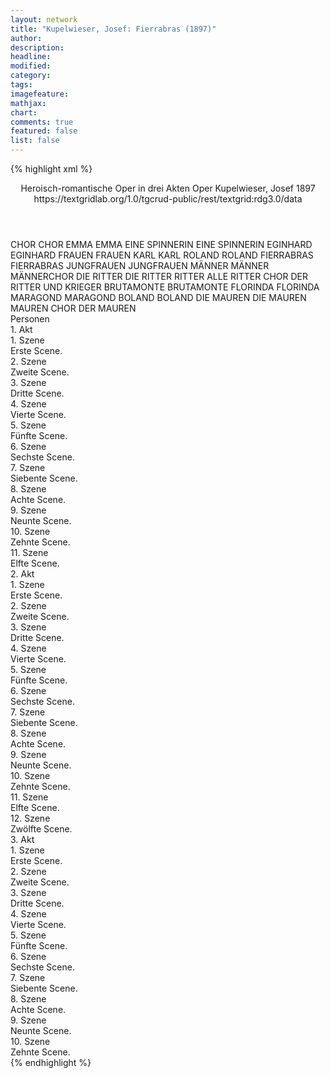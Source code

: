 ```yaml
---
layout: network
title: "Kupelwieser, Josef: Fierrabras (1897)"
author:
description:
headline:
modified:
category:
tags:
imagefeature: 
mathjax: 
chart: 
comments: true
featured: false
list: false
---
```

{% highlight xml %}
<?xml-model href="https://raw.githubusercontent.com/DLiNa/project/master/rules/lina.rnc"?><?xml-model href="https://raw.githubusercontent.com/DLiNa/project/master/rules/lina.sch"?>
<play xmlns="http://lina.digital">
  <header>
    <title>Fierrabras</title>
    <subtitle>Heroisch-romantische Oper in drei Akten</subtitle>
    <genretitle>Oper</genretitle>
    <author>Kupelwieser, Josef</author>
    <date type="print"/>
    <date type="premiere" when="1897">1897</date>
    <date type="written"/>
    <source>https://textgridlab.org/1.0/tgcrud-public/rest/textgrid:rdg3.0/data</source>
  </header>
  <personae>
    <character>
      <name>CHOR</name>
      <alias xml:id="chor">
        <name>CHOR</name>
      </alias>
    </character>
    <character>
      <name>EMMA</name>
      <alias xml:id="emma">
        <name>EMMA</name>
      </alias>
    </character>
    <character>
      <name>EINE SPINNERIN</name>
      <alias xml:id="eine_spinnerin">
        <name>EINE SPINNERIN</name>
      </alias>
    </character>
    <character>
      <name>EGINHARD</name>
      <alias xml:id="eginhard">
        <name>EGINHARD</name>
      </alias>
    </character>
    <character>
      <name>FRAUEN</name>
      <alias xml:id="frauen">
        <name>FRAUEN</name>
      </alias>
    </character>
    <character>
      <name>KARL</name>
      <alias xml:id="karl">
        <name>KARL</name>
      </alias>
    </character>
    <character>
      <name>ROLAND</name>
      <alias xml:id="roland">
        <name>ROLAND</name>
      </alias>
    </character>
    <character>
      <name>FIERRABRAS</name>
      <alias xml:id="fierrabras">
        <name>FIERRABRAS</name>
      </alias>
    </character>
    <character>
      <name>JUNGFRAUEN</name>
      <alias xml:id="jungfrauen">
        <name>JUNGFRAUEN</name>
      </alias>
    </character>
    <character>
      <name>MÄNNER</name>
      <alias xml:id="männer">
        <name>MÄNNER</name>
      </alias>
      <alias xml:id="männerchor">
        <name>MÄNNERCHOR</name>
      </alias>
    </character>
    <character>
      <name>DIE RITTER</name>
      <alias xml:id="die_ritter">
        <name>DIE RITTER</name>
      </alias>
      <alias xml:id="ritter">
        <name>RITTER</name>
      </alias>
      <alias xml:id="alle_ritter">
        <name>ALLE RITTER</name>
      </alias>
      <alias xml:id="chor_der_ritter_und_krieger">
        <name>CHOR DER RITTER UND KRIEGER</name>
      </alias>
    </character>
    <character>
      <name>BRUTAMONTE</name>
      <alias xml:id="brutamonte">
        <name>BRUTAMONTE</name>
      </alias>
    </character>
    <character>
      <name>FLORINDA</name>
      <alias xml:id="florinda">
        <name>FLORINDA</name>
      </alias>
    </character>
    <character>
      <name>MARAGOND</name>
      <alias xml:id="maragond">
        <name>MARAGOND</name>
      </alias>
    </character>
    <character>
      <name>BOLAND</name>
      <alias xml:id="boland">
        <name>BOLAND</name>
      </alias>
    </character>
    <character>
      <name>DIE MAUREN</name>
      <alias xml:id="die_mauren">
        <name>DIE MAUREN</name>
      </alias>
      <alias xml:id="mauren">
        <name>MAUREN</name>
      </alias>
      <alias xml:id="chor_der_mauren">
        <name>CHOR DER MAUREN</name>
      </alias>
    </character>
  </personae>
  <text>
    <div>
      <head>Personen</head>
    </div>
    <div>
      <head>1. Akt</head>
      <div>
        <head>1. Szene</head>
        <div>
          <head>Erste Scene.</head>
          <sp who="#chor">
            <amount n="1" unit="speech_acts"/>
            <amount n="54" unit="words"/>
            <amount n="7" unit="lines"/>
            <amount n="308" unit="chars"/>
          </sp>
          <sp who="#emma #chor #eine_spinnerin #jungfrauen">
            <amount n="2" unit="speech_acts"/>
            <amount n="21" unit="words"/>
            <amount n="3" unit="lines"/>
            <amount n="129" unit="chars"/>
          </sp>
          <sp who="#emma">
            <amount n="3" unit="speech_acts"/>
            <amount n="30" unit="words"/>
            <amount n="4" unit="lines"/>
            <amount n="154" unit="chars"/>
          </sp>
          <sp who="#eine_spinnerin">
            <amount n="2" unit="speech_acts"/>
            <amount n="11" unit="words"/>
            <amount n="2" unit="lines"/>
            <amount n="58" unit="chars"/>
          </sp>
        </div>
      </div>
      <div>
        <head>2. Szene</head>
        <div>
          <head>Zweite Scene.</head>
          <sp who="#emma #eginhard">
            <amount n="1" unit="speech_acts"/>
            <amount n="1" unit="words"/>
            <amount n="1" unit="lines"/>
            <amount n="9" unit="chars"/>
          </sp>
          <sp who="#emma">
            <amount n="4" unit="speech_acts"/>
            <amount n="40" unit="words"/>
            <amount n="7" unit="lines"/>
            <amount n="217" unit="chars"/>
          </sp>
          <sp who="#eginhard">
            <amount n="5" unit="speech_acts"/>
            <amount n="39" unit="words"/>
            <amount n="6" unit="lines"/>
            <amount n="195" unit="chars"/>
          </sp>
          <sp who="#emma #eginhard">
            <amount n="1" unit="speech_acts"/>
            <amount n="21" unit="words"/>
            <amount n="4" unit="lines"/>
            <amount n="113" unit="chars"/>
          </sp>
        </div>
      </div>
      <div>
        <head>3. Szene</head>
        <div>
          <head>Dritte Scene.</head>
          <sp who="#männer #ritter">
            <amount n="1" unit="speech_acts"/>
            <amount n="18" unit="words"/>
            <amount n="4" unit="lines"/>
            <amount n="98" unit="chars"/>
          </sp>
          <sp who="#frauen #jungfrauen">
            <amount n="1" unit="speech_acts"/>
            <amount n="18" unit="words"/>
            <amount n="4" unit="lines"/>
            <amount n="108" unit="chars"/>
          </sp>
          <sp who="#männer #ritter #frauen #jungfrauen #karl #roland #chor #fierrabras">
            <amount n="1" unit="speech_acts"/>
            <amount n="4" unit="words"/>
            <amount n="1" unit="lines"/>
            <amount n="26" unit="chars"/>
          </sp>
          <sp who="#karl">
            <amount n="7" unit="speech_acts"/>
            <amount n="168" unit="words"/>
            <amount n="27" unit="lines"/>
            <amount n="959" unit="chars"/>
          </sp>
          <sp who="#roland">
            <amount n="4" unit="speech_acts"/>
            <amount n="136" unit="words"/>
            <amount n="19" unit="lines"/>
            <amount n="754" unit="chars"/>
          </sp>
          <sp who="#chor">
            <amount n="2" unit="speech_acts"/>
            <amount n="29" unit="words"/>
            <amount n="6" unit="lines"/>
            <amount n="168" unit="chars"/>
          </sp>
          <sp who="#fierrabras">
            <amount n="1" unit="speech_acts"/>
            <amount n="2" unit="words"/>
            <amount n="1" unit="lines"/>
            <amount n="28" unit="chars"/>
          </sp>
        </div>
      </div>
      <div>
        <head>4. Szene</head>
        <div>
          <head>Vierte Scene.</head>
          <sp who="#emma">
            <amount n="1" unit="speech_acts"/>
            <amount n="25" unit="words"/>
            <amount n="4" unit="lines"/>
            <amount n="138" unit="chars"/>
          </sp>
          <sp who="#jungfrauen">
            <amount n="2" unit="speech_acts"/>
            <amount n="36" unit="words"/>
            <amount n="8" unit="lines"/>
            <amount n="200" unit="chars"/>
          </sp>
          <sp who="#karl">
            <amount n="2" unit="speech_acts"/>
            <amount n="44" unit="words"/>
            <amount n="7" unit="lines"/>
            <amount n="249" unit="chars"/>
          </sp>
          <sp who="#fierrabras">
            <amount n="3" unit="speech_acts"/>
            <amount n="26" unit="words"/>
            <amount n="5" unit="lines"/>
            <amount n="138" unit="chars"/>
          </sp>
          <sp who="#roland">
            <amount n="2" unit="speech_acts"/>
            <amount n="14" unit="words"/>
            <amount n="2" unit="lines"/>
            <amount n="73" unit="chars"/>
          </sp>
          <sp who="#chor">
            <amount n="1" unit="speech_acts"/>
            <amount n="18" unit="words"/>
            <amount n="4" unit="lines"/>
            <amount n="99" unit="chars"/>
          </sp>
        </div>
      </div>
      <div>
        <head>5. Szene</head>
        <div>
          <head>Fünfte Scene.</head>
          <sp who="#fierrabras #roland">
            <amount n="2" unit="speech_acts"/>
            <amount n="53" unit="words"/>
            <amount n="11" unit="lines"/>
            <amount n="270" unit="chars"/>
          </sp>
          <sp who="#fierrabras">
            <amount n="1" unit="speech_acts"/>
            <amount n="37" unit="words"/>
            <amount n="5" unit="lines"/>
            <amount n="199" unit="chars"/>
          </sp>
          <sp who="#roland">
            <amount n="1" unit="speech_acts"/>
            <amount n="12" unit="words"/>
            <amount n="2" unit="lines"/>
            <amount n="58" unit="chars"/>
          </sp>
        </div>
      </div>
      <div>
        <head>6. Szene</head>
        <div>
          <head>Sechste Scene.</head>
          <sp who="#eginhard">
            <amount n="1" unit="speech_acts"/>
            <amount n="48" unit="words"/>
            <amount n="8" unit="lines"/>
            <amount n="249" unit="chars"/>
          </sp>
          <sp who="#emma">
            <amount n="1" unit="speech_acts"/>
            <amount n="24" unit="words"/>
            <amount n="4" unit="lines"/>
            <amount n="130" unit="chars"/>
          </sp>
        </div>
      </div>
      <div>
        <head>7. Szene</head>
        <div>
          <head>Siebente Scene.</head>
          <sp who="#fierrabras">
            <amount n="2" unit="speech_acts"/>
            <amount n="104" unit="words"/>
            <amount n="18" unit="lines"/>
            <amount n="582" unit="chars"/>
          </sp>
          <sp who="#männerchor">
            <amount n="1" unit="speech_acts"/>
            <amount n="8" unit="words"/>
            <amount n="1" unit="lines"/>
            <amount n="48" unit="chars"/>
          </sp>
        </div>
      </div>
      <div>
        <head>8. Szene</head>
        <div>
          <head>Achte Scene.</head>
          <sp who="#emma #eginhard">
            <amount n="3" unit="speech_acts"/>
            <amount n="57" unit="words"/>
            <amount n="12" unit="lines"/>
            <amount n="331" unit="chars"/>
          </sp>
          <sp who="#männer">
            <amount n="1" unit="speech_acts"/>
            <amount n="10" unit="words"/>
            <amount n="2" unit="lines"/>
            <amount n="70" unit="chars"/>
          </sp>
          <sp who="#fierrabras">
            <amount n="6" unit="speech_acts"/>
            <amount n="81" unit="words"/>
            <amount n="14" unit="lines"/>
            <amount n="423" unit="chars"/>
          </sp>
          <sp who="#eginhard #emma">
            <amount n="1" unit="speech_acts"/>
            <amount n="3" unit="words"/>
            <amount n="1" unit="lines"/>
            <amount n="18" unit="chars"/>
          </sp>
          <sp who="#emma">
            <amount n="3" unit="speech_acts"/>
            <amount n="13" unit="words"/>
            <amount n="3" unit="lines"/>
            <amount n="75" unit="chars"/>
          </sp>
          <sp who="#eginhard">
            <amount n="2" unit="speech_acts"/>
            <amount n="19" unit="words"/>
            <amount n="3" unit="lines"/>
            <amount n="99" unit="chars"/>
          </sp>
        </div>
      </div>
      <div>
        <head>9. Szene</head>
        <div>
          <head>Neunte Scene.</head>
          <sp who="#emma #fierrabras">
            <amount n="1" unit="speech_acts"/>
            <amount n="31" unit="words"/>
            <amount n="4" unit="lines"/>
            <amount n="167" unit="chars"/>
          </sp>
          <sp who="#emma">
            <amount n="1" unit="speech_acts"/>
            <amount n="33" unit="words"/>
            <amount n="7" unit="lines"/>
            <amount n="174" unit="chars"/>
          </sp>
          <sp who="#fierrabras">
            <amount n="1" unit="speech_acts"/>
            <amount n="19" unit="words"/>
            <amount n="3" unit="lines"/>
            <amount n="95" unit="chars"/>
          </sp>
        </div>
      </div>
      <div>
        <head>10. Szene</head>
        <div>
          <head>Zehnte Scene.</head>
          <sp who="#karl">
            <amount n="3" unit="speech_acts"/>
            <amount n="43" unit="words"/>
            <amount n="8" unit="lines"/>
            <amount n="244" unit="chars"/>
          </sp>
          <sp who="#fierrabras">
            <amount n="1" unit="speech_acts"/>
            <amount n="8" unit="words"/>
            <amount n="1" unit="lines"/>
            <amount n="30" unit="chars"/>
          </sp>
          <sp who="#emma #fierrabras">
            <amount n="1" unit="speech_acts"/>
            <amount n="21" unit="words"/>
            <amount n="4" unit="lines"/>
            <amount n="116" unit="chars"/>
          </sp>
        </div>
      </div>
      <div>
        <head>11. Szene</head>
        <div>
          <head>Elfte Scene.</head>
          <sp who="#emma #fierrabras #karl #roland">
            <amount n="1" unit="speech_acts"/>
            <amount n="33" unit="words"/>
            <amount n="4" unit="lines"/>
            <amount n="163" unit="chars"/>
          </sp>
          <sp who="#roland">
            <amount n="5" unit="speech_acts"/>
            <amount n="50" unit="words"/>
            <amount n="10" unit="lines"/>
            <amount n="279" unit="chars"/>
          </sp>
          <sp who="#karl">
            <amount n="6" unit="speech_acts"/>
            <amount n="118" unit="words"/>
            <amount n="20" unit="lines"/>
            <amount n="641" unit="chars"/>
          </sp>
          <sp who="#chor_der_ritter_und_krieger">
            <amount n="1" unit="speech_acts"/>
            <amount n="16" unit="words"/>
            <amount n="2" unit="lines"/>
            <amount n="91" unit="chars"/>
          </sp>
          <sp who="#emma #fierrabras">
            <amount n="1" unit="speech_acts"/>
            <amount n="16" unit="words"/>
            <amount n="4" unit="lines"/>
            <amount n="93" unit="chars"/>
          </sp>
        </div>
      </div>
    </div>
    <div>
      <head>2. Akt</head>
      <div>
        <head>1. Szene</head>
        <div>
          <head>Erste Scene.</head>
          <sp who="#eginhard">
            <amount n="5" unit="speech_acts"/>
            <amount n="33" unit="words"/>
            <amount n="8" unit="lines"/>
            <amount n="212" unit="chars"/>
          </sp>
          <sp who="#die_ritter">
            <amount n="1" unit="speech_acts"/>
            <amount n="3" unit="words"/>
            <amount n="1" unit="lines"/>
            <amount n="14" unit="chars"/>
          </sp>
          <sp who="#roland">
            <amount n="4" unit="speech_acts"/>
            <amount n="62" unit="words"/>
            <amount n="13" unit="lines"/>
            <amount n="354" unit="chars"/>
          </sp>
          <sp who="#ritter">
            <amount n="1" unit="speech_acts"/>
            <amount n="6" unit="words"/>
            <amount n="1" unit="lines"/>
            <amount n="28" unit="chars"/>
          </sp>
          <sp who="#eginhard #roland">
            <amount n="1" unit="speech_acts"/>
            <amount n="18" unit="words"/>
            <amount n="4" unit="lines"/>
            <amount n="92" unit="chars"/>
          </sp>
          <sp who="#alle_ritter">
            <amount n="1" unit="speech_acts"/>
            <amount n="5" unit="words"/>
            <amount n="1" unit="lines"/>
            <amount n="19" unit="chars"/>
          </sp>
        </div>
      </div>
      <div>
        <head>2. Szene</head>
        <div>
          <head>Zweite Scene.</head>
          <sp who="#eginhard">
            <amount n="2" unit="speech_acts"/>
            <amount n="42" unit="words"/>
            <amount n="6" unit="lines"/>
            <amount n="238" unit="chars"/>
          </sp>
        </div>
      </div>
      <div>
        <head>3. Szene</head>
        <div>
          <head>Dritte Scene.</head>
          <sp who="#brutamonte #die_mauren">
            <amount n="1" unit="speech_acts"/>
            <amount n="20" unit="words"/>
            <amount n="4" unit="lines"/>
            <amount n="104" unit="chars"/>
          </sp>
          <sp who="#eginhard">
            <amount n="2" unit="speech_acts"/>
            <amount n="27" unit="words"/>
            <amount n="6" unit="lines"/>
            <amount n="157" unit="chars"/>
          </sp>
          <sp who="#brutamonte">
            <amount n="1" unit="speech_acts"/>
            <amount n="15" unit="words"/>
            <amount n="2" unit="lines"/>
            <amount n="68" unit="chars"/>
          </sp>
          <sp who="#die_mauren #brutamonte">
            <amount n="1" unit="speech_acts"/>
            <amount n="24" unit="words"/>
            <amount n="5" unit="lines"/>
            <amount n="134" unit="chars"/>
          </sp>
        </div>
      </div>
      <div>
        <head>4. Szene</head>
        <div>
          <head>Vierte Scene.</head>
        </div>
      </div>
      <div>
        <head>5. Szene</head>
        <div>
          <head>Fünfte Scene.</head>
          <sp who="#florinda">
            <amount n="2" unit="speech_acts"/>
            <amount n="40" unit="words"/>
            <amount n="6" unit="lines"/>
            <amount n="195" unit="chars"/>
          </sp>
          <sp who="#maragond">
            <amount n="2" unit="speech_acts"/>
            <amount n="51" unit="words"/>
            <amount n="10" unit="lines"/>
            <amount n="268" unit="chars"/>
          </sp>
        </div>
      </div>
      <div>
        <head>6. Szene</head>
        <div>
          <head>Sechste Scene.</head>
          <sp who="#boland">
            <amount n="7" unit="speech_acts"/>
            <amount n="87" unit="words"/>
            <amount n="12" unit="lines"/>
            <amount n="505" unit="chars"/>
          </sp>
          <sp who="#florinda">
            <amount n="1" unit="speech_acts"/>
            <amount n="8" unit="words"/>
            <amount n="1" unit="lines"/>
            <amount n="59" unit="chars"/>
          </sp>
          <sp who="#brutamonte">
            <amount n="2" unit="speech_acts"/>
            <amount n="37" unit="words"/>
            <amount n="4" unit="lines"/>
            <amount n="195" unit="chars"/>
          </sp>
          <sp who="#eginhard">
            <amount n="2" unit="speech_acts"/>
            <amount n="31" unit="words"/>
            <amount n="6" unit="lines"/>
            <amount n="169" unit="chars"/>
          </sp>
        </div>
      </div>
      <div>
        <head>7. Szene</head>
        <div>
          <head>Siebente Scene.</head>
          <sp who="#chor">
            <amount n="1" unit="speech_acts"/>
            <amount n="35" unit="words"/>
            <amount n="8" unit="lines"/>
            <amount n="200" unit="chars"/>
          </sp>
          <sp who="#roland">
            <amount n="6" unit="speech_acts"/>
            <amount n="24" unit="words"/>
            <amount n="6" unit="lines"/>
            <amount n="136" unit="chars"/>
          </sp>
          <sp who="#florinda">
            <amount n="5" unit="speech_acts"/>
            <amount n="36" unit="words"/>
            <amount n="8" unit="lines"/>
            <amount n="207" unit="chars"/>
          </sp>
          <sp who="#boland">
            <amount n="9" unit="speech_acts"/>
            <amount n="107" unit="words"/>
            <amount n="18" unit="lines"/>
            <amount n="563" unit="chars"/>
          </sp>
          <sp who="#roland #die_ritter">
            <amount n="3" unit="speech_acts"/>
            <amount n="39" unit="words"/>
            <amount n="8" unit="lines"/>
            <amount n="220" unit="chars"/>
          </sp>
          <sp who="#die_mauren">
            <amount n="3" unit="speech_acts"/>
            <amount n="33" unit="words"/>
            <amount n="6" unit="lines"/>
            <amount n="171" unit="chars"/>
          </sp>
          <sp who="#boland #die_mauren">
            <amount n="1" unit="speech_acts"/>
            <amount n="33" unit="words"/>
            <amount n="9" unit="lines"/>
            <amount n="187" unit="chars"/>
          </sp>
        </div>
      </div>
      <div>
        <head>8. Szene</head>
        <div>
          <head>Achte Scene.</head>
          <sp who="#florinda">
            <amount n="3" unit="speech_acts"/>
            <amount n="97" unit="words"/>
            <amount n="17" unit="lines"/>
            <amount n="552" unit="chars"/>
          </sp>
          <sp who="#eginhard">
            <amount n="2" unit="speech_acts"/>
            <amount n="9" unit="words"/>
            <amount n="2" unit="lines"/>
            <amount n="39" unit="chars"/>
          </sp>
        </div>
      </div>
      <div>
        <head>9. Szene</head>
        <div>
          <head>Neunte Scene.</head>
          <sp who="#die_ritter">
            <amount n="1" unit="speech_acts"/>
            <amount n="46" unit="words"/>
            <amount n="9" unit="lines"/>
            <amount n="286" unit="chars"/>
          </sp>
          <sp who="#roland">
            <amount n="1" unit="speech_acts"/>
            <amount n="36" unit="words"/>
            <amount n="6" unit="lines"/>
            <amount n="187" unit="chars"/>
          </sp>
        </div>
      </div>
      <div>
        <head>10. Szene</head>
        <div>
          <head>Zehnte Scene.</head>
          <sp who="#florinda">
            <amount n="4" unit="speech_acts"/>
            <amount n="63" unit="words"/>
            <amount n="11" unit="lines"/>
            <amount n="336" unit="chars"/>
          </sp>
          <sp who="#roland">
            <amount n="5" unit="speech_acts"/>
            <amount n="77" unit="words"/>
            <amount n="11" unit="lines"/>
            <amount n="415" unit="chars"/>
          </sp>
          <sp who="#florinda #roland">
            <amount n="1" unit="speech_acts"/>
            <amount n="12" unit="words"/>
            <amount n="2" unit="lines"/>
            <amount n="69" unit="chars"/>
          </sp>
        </div>
      </div>
      <div>
        <head>11. Szene</head>
        <div>
          <head>Elfte Scene.</head>
          <sp who="#florinda #roland #ritter">
            <amount n="1" unit="speech_acts"/>
            <amount n="12" unit="words"/>
            <amount n="2" unit="lines"/>
            <amount n="66" unit="chars"/>
          </sp>
          <sp who="#florinda">
            <amount n="3" unit="speech_acts"/>
            <amount n="26" unit="words"/>
            <amount n="5" unit="lines"/>
            <amount n="131" unit="chars"/>
          </sp>
          <sp who="#roland">
            <amount n="3" unit="speech_acts"/>
            <amount n="25" unit="words"/>
            <amount n="4" unit="lines"/>
            <amount n="136" unit="chars"/>
          </sp>
          <sp who="#die_ritter">
            <amount n="2" unit="speech_acts"/>
            <amount n="29" unit="words"/>
            <amount n="7" unit="lines"/>
            <amount n="178" unit="chars"/>
          </sp>
          <sp who="#florinda #roland">
            <amount n="1" unit="speech_acts"/>
            <amount n="9" unit="words"/>
            <amount n="1" unit="lines"/>
            <amount n="40" unit="chars"/>
          </sp>
        </div>
      </div>
      <div>
        <head>12. Szene</head>
        <div>
          <head>Zwölfte Scene.</head>
          <sp who="#florinda">
            <amount n="1" unit="speech_acts"/>
            <amount n="150" unit="words"/>
            <amount n="17" unit="lines"/>
            <amount n="724" unit="chars"/>
          </sp>
          <sp who="#die_ritter">
            <amount n="2" unit="speech_acts"/>
            <amount n="26" unit="words"/>
            <amount n="6" unit="lines"/>
            <amount n="163" unit="chars"/>
          </sp>
          <sp who="#boland">
            <amount n="1" unit="speech_acts"/>
            <amount n="4" unit="words"/>
            <amount n="1" unit="lines"/>
            <amount n="31" unit="chars"/>
          </sp>
        </div>
      </div>
    </div>
    <div>
      <head>3. Akt</head>
      <div>
        <head>1. Szene</head>
        <div>
          <head>Erste Scene.</head>
          <sp who="#jungfrauen">
            <amount n="2" unit="speech_acts"/>
            <amount n="45" unit="words"/>
            <amount n="10" unit="lines"/>
            <amount n="232" unit="chars"/>
          </sp>
          <sp who="#emma">
            <amount n="1" unit="speech_acts"/>
            <amount n="52" unit="words"/>
            <amount n="8" unit="lines"/>
            <amount n="270" unit="chars"/>
          </sp>
        </div>
      </div>
      <div>
        <head>2. Szene</head>
        <div>
          <head>Zweite Scene.</head>
          <sp who="#emma #karl">
            <amount n="1" unit="speech_acts"/>
            <amount n="60" unit="words"/>
            <amount n="9" unit="lines"/>
            <amount n="332" unit="chars"/>
          </sp>
          <sp who="#emma">
            <amount n="5" unit="speech_acts"/>
            <amount n="54" unit="words"/>
            <amount n="11" unit="lines"/>
            <amount n="320" unit="chars"/>
          </sp>
          <sp who="#karl">
            <amount n="4" unit="speech_acts"/>
            <amount n="53" unit="words"/>
            <amount n="10" unit="lines"/>
            <amount n="289" unit="chars"/>
          </sp>
        </div>
      </div>
      <div>
        <head>3. Szene</head>
        <div>
          <head>Dritte Scene.</head>
          <sp who="#karl #emma #fierrabras">
            <amount n="1" unit="speech_acts"/>
          </sp>
          <sp who="#karl">
            <amount n="3" unit="speech_acts"/>
            <amount n="28" unit="words"/>
            <amount n="4" unit="lines"/>
            <amount n="178" unit="chars"/>
          </sp>
          <sp who="#fierrabras">
            <amount n="2" unit="speech_acts"/>
            <amount n="14" unit="words"/>
            <amount n="3" unit="lines"/>
            <amount n="96" unit="chars"/>
          </sp>
          <sp who="#emma">
            <amount n="2" unit="speech_acts"/>
            <amount n="8" unit="words"/>
            <amount n="2" unit="lines"/>
            <amount n="59" unit="chars"/>
          </sp>
        </div>
      </div>
      <div>
        <head>4. Szene</head>
        <div>
          <head>Vierte Scene.</head>
          <sp who="#karl #emma #fierrabras #eginhard">
            <amount n="1" unit="speech_acts"/>
            <amount n="2" unit="words"/>
            <amount n="1" unit="lines"/>
            <amount n="10" unit="chars"/>
          </sp>
          <sp who="#karl">
            <amount n="5" unit="speech_acts"/>
            <amount n="63" unit="words"/>
            <amount n="9" unit="lines"/>
            <amount n="335" unit="chars"/>
          </sp>
          <sp who="#emma">
            <amount n="2" unit="speech_acts"/>
            <amount n="5" unit="words"/>
            <amount n="2" unit="lines"/>
            <amount n="29" unit="chars"/>
          </sp>
          <sp who="#eginhard">
            <amount n="5" unit="speech_acts"/>
            <amount n="158" unit="words"/>
            <amount n="27" unit="lines"/>
            <amount n="910" unit="chars"/>
          </sp>
          <sp who="#fierrabras">
            <amount n="1" unit="speech_acts"/>
            <amount n="9" unit="words"/>
            <amount n="1" unit="lines"/>
            <amount n="54" unit="chars"/>
          </sp>
        </div>
      </div>
      <div>
        <head>5. Szene</head>
        <div>
          <head>Fünfte Scene.</head>
          <sp who="#eginhard">
            <amount n="1" unit="speech_acts"/>
            <amount n="12" unit="words"/>
            <amount n="2" unit="lines"/>
            <amount n="65" unit="chars"/>
          </sp>
          <sp who="#emma">
            <amount n="1" unit="speech_acts"/>
            <amount n="15" unit="words"/>
            <amount n="2" unit="lines"/>
            <amount n="71" unit="chars"/>
          </sp>
          <sp who="#fierrabras">
            <amount n="1" unit="speech_acts"/>
            <amount n="12" unit="words"/>
            <amount n="2" unit="lines"/>
            <amount n="69" unit="chars"/>
          </sp>
          <sp who="#emma #eginhard">
            <amount n="1" unit="speech_acts"/>
            <amount n="40" unit="words"/>
            <amount n="6" unit="lines"/>
            <amount n="241" unit="chars"/>
          </sp>
        </div>
      </div>
      <div>
        <head>6. Szene</head>
        <div>
          <head>Sechste Scene.</head>
          <sp who="#florinda">
            <amount n="7" unit="speech_acts"/>
            <amount n="93" unit="words"/>
            <amount n="19" unit="lines"/>
            <amount n="499" unit="chars"/>
          </sp>
          <sp who="#maragond">
            <amount n="6" unit="speech_acts"/>
            <amount n="72" unit="words"/>
            <amount n="13" unit="lines"/>
            <amount n="453" unit="chars"/>
          </sp>
          <sp who="#florinda #maragond">
            <amount n="1" unit="speech_acts"/>
            <amount n="22" unit="words"/>
            <amount n="4" unit="lines"/>
            <amount n="114" unit="chars"/>
          </sp>
        </div>
      </div>
      <div>
        <head>7. Szene</head>
        <div>
          <head>Siebente Scene.</head>
          <sp who="#chor_der_mauren">
            <amount n="1" unit="speech_acts"/>
            <amount n="51" unit="words"/>
            <amount n="12" unit="lines"/>
            <amount n="299" unit="chars"/>
          </sp>
        </div>
      </div>
      <div>
        <head>8. Szene</head>
        <div>
          <head>Achte Scene.</head>
          <sp who="#chor_der_mauren #boland #roland #ritter #florinda">
            <amount n="1" unit="speech_acts"/>
            <amount n="25" unit="words"/>
            <amount n="4" unit="lines"/>
            <amount n="135" unit="chars"/>
          </sp>
          <sp who="#boland">
            <amount n="6" unit="speech_acts"/>
            <amount n="88" unit="words"/>
            <amount n="16" unit="lines"/>
            <amount n="433" unit="chars"/>
          </sp>
          <sp who="#florinda">
            <amount n="1" unit="speech_acts"/>
            <amount n="33" unit="words"/>
            <amount n="5" unit="lines"/>
            <amount n="163" unit="chars"/>
          </sp>
          <sp who="#ritter">
            <amount n="1" unit="speech_acts"/>
            <amount n="12" unit="words"/>
            <amount n="2" unit="lines"/>
            <amount n="61" unit="chars"/>
          </sp>
          <sp who="#mauren">
            <amount n="1" unit="speech_acts"/>
            <amount n="12" unit="words"/>
            <amount n="2" unit="lines"/>
            <amount n="61" unit="chars"/>
          </sp>
          <sp who="#roland">
            <amount n="1" unit="speech_acts"/>
            <amount n="4" unit="words"/>
            <amount n="1" unit="lines"/>
            <amount n="28" unit="chars"/>
          </sp>
          <sp who="#brutamonte">
            <amount n="1" unit="speech_acts"/>
            <amount n="30" unit="words"/>
            <amount n="4" unit="lines"/>
            <amount n="175" unit="chars"/>
          </sp>
          <sp who="#die_mauren">
            <amount n="1" unit="speech_acts"/>
            <amount n="15" unit="words"/>
            <amount n="2" unit="lines"/>
            <amount n="87" unit="chars"/>
          </sp>
          <sp who="#florinda #roland">
            <amount n="1" unit="speech_acts"/>
            <amount n="5" unit="words"/>
            <amount n="1" unit="lines"/>
            <amount n="34" unit="chars"/>
          </sp>
          <sp who="#die_ritter">
            <amount n="1" unit="speech_acts"/>
            <amount n="8" unit="words"/>
            <amount n="1" unit="lines"/>
            <amount n="53" unit="chars"/>
          </sp>
        </div>
      </div>
      <div>
        <head>9. Szene</head>
        <div>
          <head>Neunte Scene.</head>
          <sp who="#fierrabras">
            <amount n="2" unit="speech_acts"/>
            <amount n="17" unit="words"/>
            <amount n="2" unit="lines"/>
            <amount n="86" unit="chars"/>
          </sp>
          <sp who="#boland">
            <amount n="1" unit="speech_acts"/>
            <amount n="12" unit="words"/>
            <amount n="2" unit="lines"/>
            <amount n="78" unit="chars"/>
          </sp>
        </div>
      </div>
      <div>
        <head>10. Szene</head>
        <div>
          <head>Zehnte Scene.</head>
          <sp who="#fierrabras">
            <amount n="6" unit="speech_acts"/>
            <amount n="89" unit="words"/>
            <amount n="14" unit="lines"/>
            <amount n="494" unit="chars"/>
          </sp>
          <sp who="#boland">
            <amount n="2" unit="speech_acts"/>
            <amount n="27" unit="words"/>
            <amount n="4" unit="lines"/>
            <amount n="144" unit="chars"/>
          </sp>
          <sp who="#karl">
            <amount n="6" unit="speech_acts"/>
            <amount n="94" unit="words"/>
            <amount n="14" unit="lines"/>
            <amount n="536" unit="chars"/>
          </sp>
          <sp who="#chor">
            <amount n="4" unit="speech_acts"/>
            <amount n="59" unit="words"/>
            <amount n="13" unit="lines"/>
            <amount n="329" unit="chars"/>
          </sp>
          <sp who="#emma">
            <amount n="1" unit="speech_acts"/>
            <amount n="2" unit="words"/>
            <amount n="1" unit="lines"/>
            <amount n="7" unit="chars"/>
          </sp>
          <sp who="#eginhard">
            <amount n="1" unit="speech_acts"/>
            <amount n="5" unit="words"/>
            <amount n="1" unit="lines"/>
            <amount n="24" unit="chars"/>
          </sp>
        </div>
      </div>
    </div>
  </text>
</play>
{% endhighlight %}